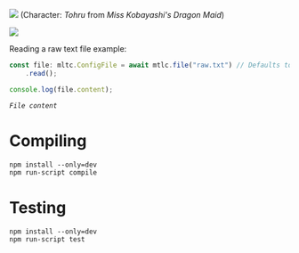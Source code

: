 ![](https://i.imgur.com/LBPzwco.png)
(Character: *Tohru* from *Miss Kobayashi's Dragon Maid*)

[![](https://img.shields.io/npm/v/mtlc.svg?colorB=%23C5383B&style=flat-square)](https://www.npmjs.com/package/mtlc)

Reading a raw text file example:
```ts
const file: mltc.ConfigFile = await mtlc.file("raw.txt") // Defaults to "raw" format by default
    .read();

console.log(file.content);
```
*```File content```*

# Compiling

`npm install --only=dev`   
`npm run-script compile`

# Testing

`npm install --only=dev`   
`npm run-script test`